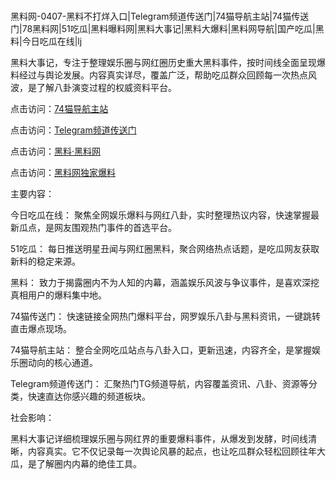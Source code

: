 #
黑料网-0407-黑料不打烊入口|Telegram频道传送门|74猫导航主站|74猫传送门|78黑料网|51吃瓜|黑料曝料网|黑料大事记|黑料大爆料|黑料网导航|国产吃瓜|黑料|今日吃瓜在线|lj

黑料大事记，专注于整理娱乐圈与网红圈历史重大黑料事件，按时间线全面呈现爆料经过与舆论发展。内容真实详尽，覆盖广泛，帮助吃瓜群众回顾每一次热点风波，是了解八卦演变过程的权威资料平台。


点击访问：<a href="https://74mao.com/">74猫导航主站</a>

点击访问：<a href="https://74mao.com/">Telegram频道传送门</a>

点击访问：<a href="https://sdbsd.pages.dev/">黑料·黑料网</a>

点击访问：<a href="https://gbs-3wd.pages.dev/">黑料网独家爆料</a>


主要内容：

今日吃瓜在线： 聚焦全网娱乐爆料与网红八卦，实时整理热议内容，快速掌握最新瓜点，是网友围观热门事件的首选平台。

51吃瓜： 每日推送明星丑闻与网红圈黑料，聚合网络热点话题，是吃瓜网友获取新料的稳定来源。

黑料： 致力于揭露圈内不为人知的内幕，涵盖娱乐风波与争议事件，是喜欢深挖真相用户的爆料集中地。

74猫传送门： 快速链接全网热门爆料平台，网罗娱乐八卦与黑料资讯，一键跳转直击爆点现场。

74猫导航主站： 整合全网吃瓜站点与八卦入口，更新迅速，内容齐全，是掌握娱乐圈动向的核心通道。

Telegram频道传送门： 汇聚热门TG频道导航，内容覆盖资讯、八卦、资源等分类，快速直达你感兴趣的频道板块。

社会影响：

黑料大事记详细梳理娱乐圈与网红界的重要爆料事件，从爆发到发酵，时间线清晰，内容真实。它不仅记录每一次舆论风暴的起点，也让吃瓜群众轻松回顾往年大瓜，是了解圈内内幕的绝佳工具。

<span style="display:none;">[Canonical link](https://github.com/biesi999/96744 ）</span>
